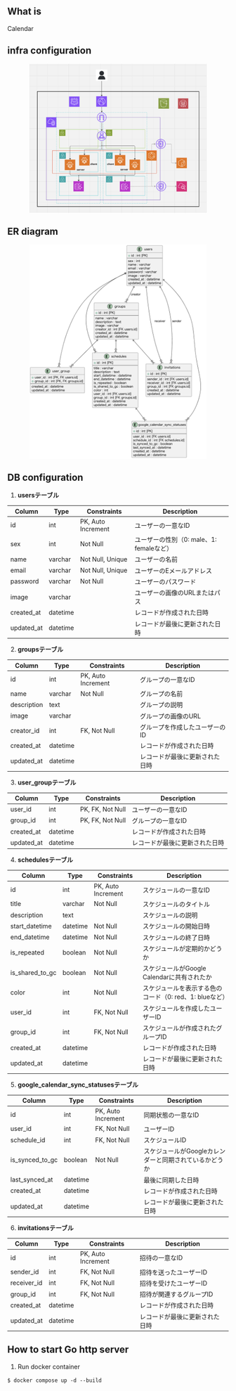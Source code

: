 ## What is
Calendar

## infra configuration
<div style="display: flex; justify-content: center; align-items: center; width: 80%; margin: 0 auto;">
    <img src="image/infra.png" alt="your image" style="width: 100%; height: auto;">
</div>

## ER diagram
<div style="display: flex; justify-content: center; align-items: center; width: 80%; margin: 0 auto;">
    <img src="image/er.png" alt="your image" style="width: 100%; height: auto;">
</div>

## DB configuration
1. **usersテーブル**
    
| Column | Type | Constraints | Description |
| --- | --- | --- | --- |
| id | int | PK, Auto Increment | ユーザーの一意なID |
| sex | int | Not Null | ユーザーの性別（0: male、1: femaleなど） |
| name | varchar | Not Null, Unique | ユーザーの名前 |
| email | varchar | Not Null, Unique | ユーザーのEメールアドレス |
| password | varchar | Not Null | ユーザーのパスワード |
| image | varchar |  | ユーザーの画像のURLまたはパス |
| created_at | datetime |  | レコードが作成された日時 |
| updated_at | datetime |  | レコードが最後に更新された日時 |

2. **groupsテーブル**
        
| Column | Type | Constraints | Description |
| --- | --- | --- | --- |
| id | int | PK, Auto Increment | グループの一意なID |
| name | varchar | Not Null | グループの名前 |
| description | text |  | グループの説明 |
| image | varchar |  | グループの画像のURL |
| creator_id | int | FK, Not Null | グループを作成したユーザーのID |
| created_at | datetime |  | レコードが作成された日時 |
| updated_at | datetime |  | レコードが最後に更新された日時 |

3. **user_groupテーブル**
        
| Column | Type | Constraints | Description |
| --- | --- | --- | --- |
| user_id | int | PK, FK, Not Null | ユーザーの一意なID |
| group_id | int | PK, FK, Not Null | グループの一意なID |
| created_at | datetime |  | レコードが作成された日時 |
| updated_at | datetime |  | レコードが最後に更新された日時 |

4. **schedulesテーブル**
        
| Column | Type | Constraints | Description |
| --- | --- | --- | --- |
| id | int | PK, Auto Increment | スケジュールの一意なID |
| title | varchar | Not Null | スケジュールのタイトル |
| description | text |  | スケジュールの説明 |
| start_datetime | datetime | Not Null | スケジュールの開始日時 |
| end_datetime | datetime | Not Null | スケジュールの終了日時 |
| is_repeated | boolean | Not Null | スケジュールが定期的かどうか |
| is_shared_to_gc | boolean | Not Null | スケジュールがGoogle Calendarに共有されたか |
| color | int | Not Null | スケジュールを表示する色のコード（0: red、1: blueなど） |
| user_id | int | FK, Not Null | スケジュールを作成したユーザーID |
| group_id | int | FK, Not Null | スケジュールが作成されたグループID |
| created_at | datetime |  | レコードが作成された日時 |
| updated_at | datetime |  | レコードが最後に更新された日時 |

5. **google_calendar_sync_statusesテーブル**

| Column | Type | Constraints | Description |
| --- | --- | --- | --- |
| id | int | PK, Auto Increment | 同期状態の一意なID |
| user_id | int | FK, Not Null | ユーザーID |
| schedule_id | int | FK, Not Null | スケジュールID |
| is_synced_to_gc | boolean | Not Null | スケジュールがGoogleカレンダーと同期されているかどうか |
| last_synced_at | datetime |  | 最後に同期した日時 |
| created_at | datetime |  | レコードが作成された日時 |
| updated_at | datetime |  | レコードが最後に更新された日時 |

6. **invitationsテーブル**
    
| Column | Type | Constraints | Description |
| --- | --- | --- | --- |
| id | int | PK, Auto Increment | 招待の一意なID |
| sender_id | int | FK, Not Null | 招待を送ったユーザーID |
| receiver_id | int | FK, Not Null | 招待を受けたユーザーID |
| group_id | int | FK, Not Null | 招待が関連するグループID |
| created_at | datetime |  | レコードが作成された日時 |
| updated_at | datetime |  | レコードが最後に更新された日時 |

## How to start Go http server
1. Run docker container

```
$ docker compose up -d --build
```

